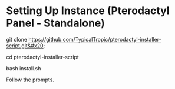 # Setting Up Instance (Pterodactyl Panel - Standalone)

git clone https://github.com/TypicalTropic/pterodactyl-installer-script.git&#x20;

cd pterodactyl-installer-script&#x20;

bash install.sh&#x20;

Follow the prompts.
